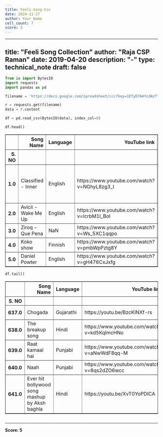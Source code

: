 ```yaml
---
title: Feeli-Song-Csv
date: 2024-11-27
author: Your Name
cell_count: 7
score: 5
---
```


---
title: "Feeli Song Collection"
author: "Raja CSP Raman"
date: 2019-04-20
description: "-"
type: technical_note
draft: false
---

```python
from io import BytesIO
import requests
import pandas as pd
```


```python
filename = 'https://docs.google.com/spreadsheet/ccc?key=1EfyD7A4YcdAzTfUO0t3yQ0HawetVF5pefS5pPyGVX4g&output=csv'

r = requests.get(filename)
data = r.content
```


```python
df = pd.read_csv(BytesIO(data), index_col=0)
```


```python
df.head()
```




<div>
<style scoped>
    .dataframe tbody tr th:only-of-type {
        vertical-align: middle;
    }

    .dataframe tbody tr th {
        vertical-align: top;
    }

    .dataframe thead th {
        text-align: right;
    }
</style>
<table border="1" class="dataframe">
  <thead>
    <tr style="text-align: right;">
      <th></th>
      <th>Song Name</th>
      <th>Language</th>
      <th>YouTube link</th>
      <th>Genre</th>
      <th>Artist</th>
      <th>Emotion Tag</th>
      <th>Emotion</th>
      <th>Hint</th>
      <th>Geo Location</th>
      <th>Lyrics</th>
      <th>Collector</th>
    </tr>
    <tr>
      <th>S. NO</th>
      <th></th>
      <th></th>
      <th></th>
      <th></th>
      <th></th>
      <th></th>
      <th></th>
      <th></th>
      <th></th>
      <th></th>
      <th></th>
    </tr>
  </thead>
  <tbody>
    <tr>
      <th>1.0</th>
      <td>Classified - Inner</td>
      <td>English</td>
      <td>https://www.youtube.com/watch?v=NGhyL8zg3_I</td>
      <td>NaN</td>
      <td>NaN</td>
      <td>NaN</td>
      <td>Gives me some kind of confidence; Relaxed Cana...</td>
      <td>NaN</td>
      <td>NaN</td>
      <td>NaN</td>
      <td>Raja</td>
    </tr>
    <tr>
      <th>2.0</th>
      <td>Avicii - Wake Me Up</td>
      <td>English</td>
      <td>https://www.youtube.com/watch?v=IcrbM1l_BoI</td>
      <td>NaN</td>
      <td>NaN</td>
      <td>NaN</td>
      <td>NaN</td>
      <td>NaN</td>
      <td>NaN</td>
      <td>NaN</td>
      <td>Raja</td>
    </tr>
    <tr>
      <th>3.0</th>
      <td>Ziroq - Que Pena</td>
      <td>NaN</td>
      <td>https://www.youtube.com/watch?v=Ws_5XC1qqpo</td>
      <td>NaN</td>
      <td>NaN</td>
      <td>NaN</td>
      <td>NaN</td>
      <td>NaN</td>
      <td>NaN</td>
      <td>NaN</td>
      <td>Raja</td>
    </tr>
    <tr>
      <th>4.0</th>
      <td>Koko show</td>
      <td>Finnish</td>
      <td>https://www.youtube.com/watch?v=pmbWpPztg8Y</td>
      <td>NaN</td>
      <td>NaN</td>
      <td>NaN</td>
      <td>NaN</td>
      <td>NaN</td>
      <td>NaN</td>
      <td>NaN</td>
      <td>Raja</td>
    </tr>
    <tr>
      <th>5.0</th>
      <td>Daniel Powter</td>
      <td>English</td>
      <td>https://www.youtube.com/watch?v=gH476CxJxfg</td>
      <td>NaN</td>
      <td>NaN</td>
      <td>NaN</td>
      <td>NaN</td>
      <td>NaN</td>
      <td>NaN</td>
      <td>NaN</td>
      <td>Raja</td>
    </tr>
  </tbody>
</table>
</div>




```python
df.tail()
```




<div>
<style scoped>
    .dataframe tbody tr th:only-of-type {
        vertical-align: middle;
    }

    .dataframe tbody tr th {
        vertical-align: top;
    }

    .dataframe thead th {
        text-align: right;
    }
</style>
<table border="1" class="dataframe">
  <thead>
    <tr style="text-align: right;">
      <th></th>
      <th>Song Name</th>
      <th>Language</th>
      <th>YouTube link</th>
      <th>Genre</th>
      <th>Artist</th>
      <th>Emotion Tag</th>
      <th>Emotion</th>
      <th>Hint</th>
      <th>Geo Location</th>
      <th>Lyrics</th>
      <th>Collector</th>
    </tr>
    <tr>
      <th>S. NO</th>
      <th></th>
      <th></th>
      <th></th>
      <th></th>
      <th></th>
      <th></th>
      <th></th>
      <th></th>
      <th></th>
      <th></th>
      <th></th>
    </tr>
  </thead>
  <tbody>
    <tr>
      <th>637.0</th>
      <td>Chogada</td>
      <td>Gujarathi</td>
      <td>https://youtu.be/BzcKINXf-rs</td>
      <td>NaN</td>
      <td>NaN</td>
      <td>NaN</td>
      <td>Let's garba !</td>
      <td>NaN</td>
      <td>NaN</td>
      <td>NaN</td>
      <td>Fatema</td>
    </tr>
    <tr>
      <th>638.0</th>
      <td>The breakup song</td>
      <td>Hindi</td>
      <td>https://www.youtube.com/watch?v=kd5KqlmcHNo</td>
      <td>NaN</td>
      <td>NaN</td>
      <td>NaN</td>
      <td>After breakup scene .</td>
      <td>NaN</td>
      <td>NaN</td>
      <td>NaN</td>
      <td>Fatema</td>
    </tr>
    <tr>
      <th>639.0</th>
      <td>Raat kamaal hai</td>
      <td>Punjabi</td>
      <td>https://www.youtube.com/watch?v=aNwWdF8qq-M</td>
      <td>NaN</td>
      <td>NaN</td>
      <td>NaN</td>
      <td>It's party time !</td>
      <td>NaN</td>
      <td>NaN</td>
      <td>NaN</td>
      <td>Fatema</td>
    </tr>
    <tr>
      <th>640.0</th>
      <td>Naah</td>
      <td>Punjabi</td>
      <td>https://www.youtube.com/watch?v=8qs2dZO6wcc</td>
      <td>NaN</td>
      <td>NaN</td>
      <td>NaN</td>
      <td>Savage life .</td>
      <td>NaN</td>
      <td>NaN</td>
      <td>NaN</td>
      <td>Fatema</td>
    </tr>
    <tr>
      <th>641.0</th>
      <td>Ever hit bollywood song mashup by Aksh baghla</td>
      <td>Hindi</td>
      <td>https://youtu.be/XvT0YoPDlCA</td>
      <td>NaN</td>
      <td>NaN</td>
      <td>NaN</td>
      <td>Mashup mood ON !!</td>
      <td>NaN</td>
      <td>NaN</td>
      <td>NaN</td>
      <td>Fatema</td>
    </tr>
  </tbody>
</table>
</div>




```python

```


---
**Score: 5**